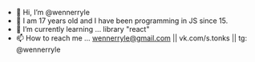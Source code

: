 - 👋 Hi, I’m @wennerryle
- 👀 I am 17 years old and I have been programming in JS since 15. 
- 🌱 I’m currently learning ... library "react"
- 📫 How to reach me ...
wennerryle@gmail.com || vk.com/s.tonks || tg: @wennerryle
